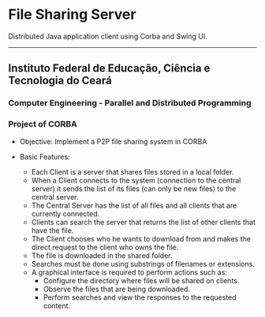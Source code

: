 # File Sharing Server

Distributed Java application client using Corba and Swing UI.

---

## Instituto Federal de Educação, Ciência e Tecnologia do Ceará

### Computer Engineering - Parallel and Distributed Programming 
### Project of CORBA

- Objective: Implement a P2P file sharing system in CORBA

- Basic Features: 
  - Each Client is a server that shares files stored in a local folder.
  - When a Client connects to the system (connection to the central server) it sends the list of its files (can only be new files) to the central server.
  - The Central Server has the list of all files and all clients that are currently connected.
  - Clients can search the server that returns the list of other clients that have the file.
  - The Client chooses who he wants to download from and makes the direct request to the client who owns the file.
  - The file is downloaded in the shared folder.
  - Searches must be done using substrings of filenames or extensions.
  - A graphical interface is required to perform actions such as:
    - Configure the directory where files will be shared on clients.
    - Observe the files that are being downloaded.
    - Perform searches and view the responses to the requested content.
